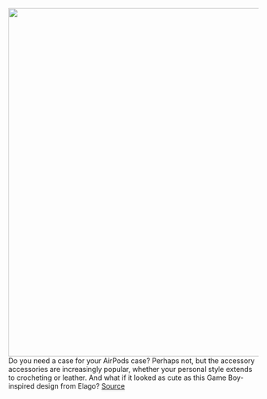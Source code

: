 <img src='https://cdn.vox-cdn.com/thumbor/wATxmqHnW2lTHAQobejAoerp_b8=/0x0:1544x1030/1200x800/filters:focal(649x392:895x638)/cdn.vox-cdn.com/uploads/chorus_image/image/66348925/elago_aw5_airpods_case.0.jpg' width='700px' /><br/>
Do you need a case for your AirPods case? Perhaps not, but the accessory accessories are increasingly popular, whether your personal style extends to crocheting or leather. And what if it looked as cute as this Game Boy-inspired design from Elago?
<a href='https://www.theverge.com/2020/2/21/21146638/game-boy-airpods-case-elago-available-price'> Source <a/>